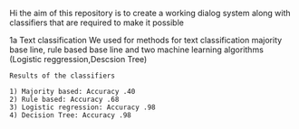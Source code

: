 Hi the aim of this repository is to create a working dialog system along with classifiers that are required to make it possible

1a Text classification
    We used for methods for text classification majority base line, rule based base line and two machine learning algorithms (Logistic reggression,Descsion Tree)

    Results of the classifiers

    1) Majority based: Accuracy .40
    2) Rule based: Accuracy .68
    3) Logistic regression: Accuracy .98
    4) Decision Tree: Accuracy .98 